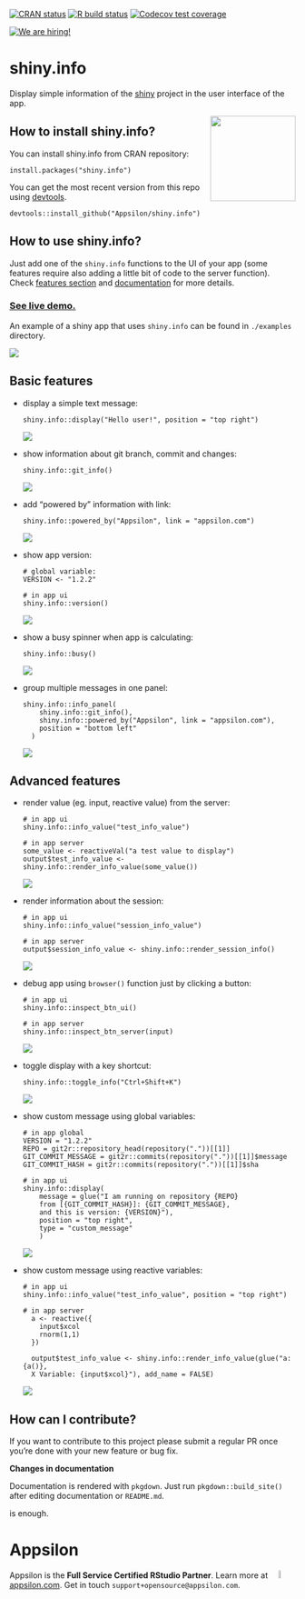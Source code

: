 <!-- badges: start -->

[![CRAN
status](https://www.r-pkg.org/badges/version/shiny.info)](https://cran.r-project.org/package=shiny.info)
[![R build
status](https://github.com/Appsilon/shiny.info/workflows/R-CMD-check/badge.svg)](https://github.com/Appsilon/shiny.info/actions?workflow=R-CMD-check)
[![Codecov test
coverage](https://codecov.io/gh/Appsilon/shiny.info/branch/master/graph/badge.svg)](https://codecov.io/gh/Appsilon/shiny.info?branch=master)
<!-- badges: end -->

<a href = "https://appsilon.com/careers/" target="_blank"><img src="http://d2v95fjda94ghc.cloudfront.net/hiring.png" alt="We are hiring!"/></a>

# shiny.info

Display simple information of the [shiny](https://shiny.rstudio.com/)
project in the user interface of the app.

<a href='https://github.com/Appsilon/shiny.info'><img src='man/figures/logo.png' align="right" height="150" /></a>

## How to install shiny.info?

You can install shiny.info from CRAN repository:

    install.packages("shiny.info")

You can get the most recent version from this repo using
[devtools](https://github.com/hadley/devtools).

    devtools::install_github("Appsilon/shiny.info")

## How to use shiny.info?

Just add one of the `shiny.info` functions to the UI of your app (some
features require also adding a little bit of code to the server
function). Check [features section](#basic-features) and
[documentation](https://cran.r-project.org/web/packages/shiny.info/shiny.info.pdf)
for more details.

<h3><a href="https://demo.appsilon.ai/apps/shiny_info_demo/">See live demo.</a></h3>

An example of a shiny app that uses `shiny.info` can be found in
`./examples` directory.

![](man/figures/example.gif)

## Basic features

  - display a simple text message:

        shiny.info::display("Hello user!", position = "top right")

    ![](man/figures/display.png)

  - show information about git branch, commit and changes:

        shiny.info::git_info()

    ![](man/figures/git.png)

  - add “powered by” information with link:

        shiny.info::powered_by("Appsilon", link = "appsilon.com")

    ![](man/figures/powered.png)

  - show app version:

        # global variable:
        VERSION <- "1.2.2"

        # in app ui
        shiny.info::version()

    ![](man/figures/version.png)

  - show a busy spinner when app is calculating:

        shiny.info::busy()

    ![](man/figures/busy.gif)

  - group multiple messages in one panel:

        shiny.info::info_panel(
            shiny.info::git_info(),
            shiny.info::powered_by("Appsilon", link = "appsilon.com"),
            position = "bottom left"
          )

    ![](man/figures/panel.png)

## Advanced features

  - render value (eg. input, reactive value) from the server:

        # in app ui
        shiny.info::info_value("test_info_value")

        # in app server
        some_value <- reactiveVal("a test value to display")
        output$test_info_value <- shiny.info::render_info_value(some_value())

    ![](man/figures/info_value.png)

  - render information about the session:

        # in app ui
        shiny.info::info_value("session_info_value")

        # in app server
        output$session_info_value <- shiny.info::render_session_info()

    ![](man/figures/session.png)

  - debug app using `browser()` function just by clicking a button:

        # in app ui
        shiny.info::inspect_btn_ui()

        # in app server
        shiny.info::inspect_btn_server(input)

    ![](man/figures/inspect_button.png)

  - toggle display with a key shortcut:

        shiny.info::toggle_info("Ctrl+Shift+K")

    ![](man/figures/shortcut.gif)

  - show custom message using global variables:

        # in app global
        VERSION = "1.2.2"
        REPO = git2r::repository_head(repository("."))[[1]]
        GIT_COMMIT_MESSAGE = git2r::commits(repository("."))[[1]]$message
        GIT_COMMIT_HASH = git2r::commits(repository("."))[[1]]$sha

        # in app ui
        shiny.info::display(
            message = glue("I am running on repository {REPO}
            from [{GIT_COMMIT_HASH}]: {GIT_COMMIT_MESSAGE},
            and this is version: {VERSION}"),
            position = "top right",
            type = "custom_message"
            )

    ![](man/figures/global_variables_custom_message.png)

  - show custom message using reactive variables:

    <!-- end list -->

        # in app ui
        shiny.info::info_value("test_info_value", position = "top right")

        # in app server
          a <- reactive({
            input$xcol
            rnorm(1,1)
          })

          output$test_info_value <- shiny.info::render_info_value(glue("a: {a()},
          X Variable: {input$xcol}"), add_name = FALSE)

    ![](man/figures/reactive_variables_custom_message.png)

## How can I contribute?

If you want to contribute to this project please submit a regular PR
once you’re done with your new feature or bug fix.

**Changes in documentation**

Documentation is rendered with `pkgdown`. Just run `pkgdown::build_site()` after editing documentation or `README.md`.


is enough.

Appsilon
========

<img src="https://avatars0.githubusercontent.com/u/6096772" align="right" alt="" width="6%" />

Appsilon is the **Full Service Certified RStudio Partner**. Learn more
at [appsilon.com](https://appsilon.com). Get in touch `support+opensource@appsilon.com`.
